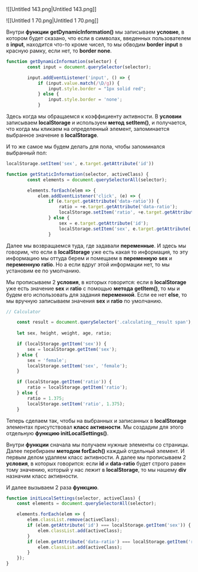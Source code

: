 ![[Untitled 143.png|Untitled 143.png]]

![[Untitled 1 70.png|Untitled 1 70.png]]

Внутри **функции** **getDynamicInformation()** мы записываем **условие**, в котором будет сказано, что если в символах, введенных пользователем в **input**, находится что-то кроме чисел, то мы обводим **border** **input** в красную рамку, если нет, то **border none**.

```JavaScript
function getDynamicInformation(selector) {
        const input = document.querySelector(selector);

        input.addEventListener('input', () => {
            if (input.value.match(/\D/g)) {
                input.style.border = "1px solid red";
            } else {
                input.style.border = 'none';
            }
```

Здесь когда мы обращаемся к коэффициенту активности. В **условии** записываем **localStorage** и используем **метод** **setItem()**, и получается, что когда мы кликаем на определенный элемент, запоминается выбранное значение в **localStorage**.

И то же самое мы будем делать для пола, чтобы запоминался выбранный пол:

```JavaScript
localStorage.setItem('sex', e.target.getAttribute('id'))
```

```JavaScript
function getStaticInformation(selector, activeClass) {
        const elements = document.querySelectorAll(selector);

        elements.forEach(elem => {
            elem.addEventListener('click', (e) => {
                if (e.target.getAttribute('data-ratio')) {
                    ratio = +e.target.getAttribute('data-ratio');
                    localStorage.setItem('ratio', +e.target.getAttribute('data-ratio'));
                } else {
                    sex = e.target.getAttribute('id');
                    localStorage.setItem('sex', e.target.getAttribute('id'));
                }
```

Далее мы возвращаемся туда, где задавали **переменные**. И здесь мы говорим, что если в **localStorage** уже есть какая то информация, то эту информацию мы оттуда берем и помещаем в **переменную** **sex** и **переменную** **ratio**. Но а если вдруг этой информации нет, то мы установим ее по умолчанию.

Мы прописываем 2 **условия**, в которых говорится: если в **localStorage** уже есть значение **sex** и **ratio** c помощью **метода** **getItem()**, то мы и будем его использовать для задания **переменной**. Если ее нет **else**, то мы вручную записываем значения **sex** и **ratio** по умолчанию.

```JavaScript
// Calculator

    const result = document.querySelector('.calculating__result span');
    
    let sex, height, weight, age, ratio;

    if (localStorage.getItem('sex')) {
        sex = localStorage.getItem('sex');
    } else {
        sex = 'female';
        localStorage.setItem('sex', 'female');
    }

    if (localStorage.getItem('ratio')) {
        ratio = localStorage.getItem('ratio');
    } else {
        ratio = 1.375;
        localStorage.setItem('ratio', 1.375);
    }
```

Теперь сделаем так, чтобы на выбранных и записанных в **localStorage** элементах присутствовал **класс активности**. Мы создадим для этого отдельную **функцию initLocalSettings()**.

Внутри **функции** сначала мы получаем нужные элементы со страницы. Далее перебираем **методом** **forEach()** каждый отдельный элемент. И первым делом удаляем класс активности. А далее мы прописываем 2 **условия**, в которых говорится: если **id** и **data-ratio** будет строго равен тому значению, который у нас лежит в **localStorage**, то мы нашему **div** назначим класс активности.

И далее вызываем 2 раза **функцию**.

```JavaScript
function initLocalSettings(selector, activeClass) {
    const elements = document.querySelectorAll(selector);

    elements.forEach(elem => {
        elem.classList.remove(activeClass);
        if (elem.getAttribute('id') === localStorage.getItem('sex')) {
            elem.classList.add(activeClass);
        }
        if (elem.getAttribute('data-ratio') === localStorage.getItem('ratio')) {
            elem.classList.add(activeClass);
        }
    });
}
```